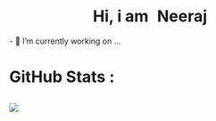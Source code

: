 <!--
**minex970/minex970** is a ✨ _special_ ✨ repository because its `README.md` (this file) appears on your GitHub profile.

Here are some ideas to get you started:

- 🔭 I’m currently working on ...
- 🌱 I’m currently learning ...
- 👯 I’m looking to collaborate on ...
- 🤔 I’m looking for help with ...
- 💬 Ask me about ...
- 📫 How to reach me: ...
- 😄 Pronouns: ...
- ⚡ Fun fact: ...
-->

<div align="center"><h1> Hi, i am <img src="https://raw.githubusercontent.com/TheDudeThatCode/TheDudeThatCode/master/Assets/Hi.gif" width="2px"/> Neeraj </h1> </div>
- 🔭 I’m currently working on ...


# GitHub Stats : 
<!-- ![](https://github-readme-stats.vercel.app/api?username=minex970&hide_border=false&include_all_commits=false&count_private=false) -->
<!-- ![](https://github-readme-streak-stats.herokuapp.com/?user=minex970&hide_border=false) -->
![](https://github-readme-stats.vercel.app/api/top-langs/?username=minex970&hide_border=false&include_all_commits=false&count_private=false&layout=compact)
---
<!-- [![](https://visitcount.itsvg.in/api?id=minex970&icon=0&color=0)](https://visitcount.itsvg.in) -->
<!-- made using https://prm.pushkaryadav.in -->
